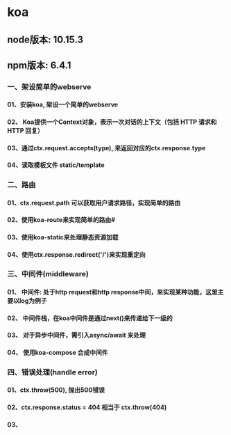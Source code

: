 # koa

## node版本: 10.15.3
## npm版本: 6.4.1

### 一、架设简单的webserve
#### 01、安装koa, 架设一个简单的webserve

#### 02、 Koa提供一个Context对象，表示一次对话的上下文（包括 HTTP 请求和 HTTP 回复）

#### 03、通过ctx.request.accepts(type), 来返回对应的ctx.response.type

#### 04、读取模板文件 static/template


### 二、路由
#### 01、ctx.request.path 可以获取用户请求路径，实现简单的路由

#### 02、使用koa-route来实现简单的路由#

#### 03、使用koa-static来处理静态资源加载

#### 04、使用ctx.response.redirect('/')来实现重定向


### 三、中间件(middleware)
#### 01、 中间件: 处于http request和http response中间，来实现某种功能，这里主要以log为例子

#### 02、 中间件栈，在koa中间件是通过next()来传递给下一级的

#### 03、 对于异步中间件，需引入async/await 来处理

#### 04、 使用koa-compose 合成中间件


### 四、错误处理(handle error)
#### 01、ctx.throw(500), 抛出500错误

#### 02、ctx.response.status = 404 相当于 ctx.throw(404)

#### 03、